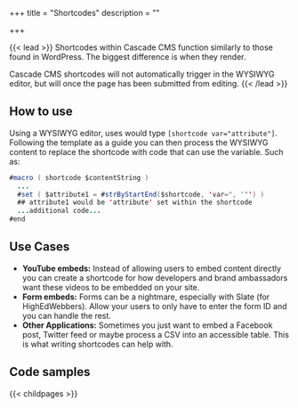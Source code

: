 +++
title = "Shortcodes"
description = ""

+++

{{< lead >}}
Shortcodes within Cascade CMS function similarly to those found in WordPress. The biggest difference is when they render.

Cascade CMS shortcodes will not automatically trigger in the WYSIWYG editor, but will once the page has been submitted
from editing.
{{< /lead >}}

## How to use

Using a WYSIWYG editor, uses would type `[shortcode var="attribute"]`. Following the template as a guide you can then
process the WYSIWYG content to replace the shortcode with code that can use the variable. Such as:

```java
#macro ( shortcode $contentString )
  ...
  #set ( $attribute1 = #strByStartEnd($shortcode, 'var=", '"') )
  ## attribute1 would be 'attribute' set within the shortcode
  ...additional code...
#end
```

## Use Cases

- **YouTube embeds:** Instead of allowing users to embed content directly you can create a shortcode for how developers
  and brand ambassadors want these videos to be embedded on your site.
- **Form embeds:** Forms can be a nightmare, especially with Slate (for HighEdWebbers). Allow your users to only have to
  enter the form ID and you can handle the rest.
- **Other Applications:** Sometimes you just want to embed a Facebook post, Twitter feed or maybe process a CSV into
  an accessible table. This is what writing shortcodes can help with.

## Code samples
{{< childpages >}}
